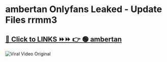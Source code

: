 
 # ambertan Onlyfans Leaked - Update Files rrmm3

## <h2><a href="https://clipsfans.com/ambertan&ref=git">🔗 Click to LINKS ⏩⏩ 👉 🟢 ambertan </a></h2>

<a href="https://clipsfans.com/ambertan&ref=git" rel="nofollow" data-target="animated-image.originalLink"><img src="https://i.ibb.co.com/xMMVF88/686577567.gif" alt="Viral Video Original" style="max-width: 100%; display: inline-block;" data-target="animated-image.originalImage"></a>

